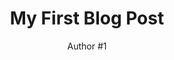 ---
layout: ../../layouts/MarkdownPostLayout.astro
title: 'My First Blog Post'
pubDate: 2023-10-1
description: 'This is my first blog'
author: 'Author #1'
---
